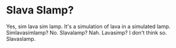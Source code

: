 # Slava Slamp?

Yes, sim lava sim lamp. It's a simulation of lava in a simulated lamp. Simlavasimlamp? No. Slavalamp? Nah. Lavasimp? I don't think so. Slavaslamp.

